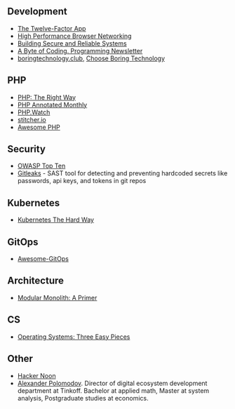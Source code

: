 ## Development
* [The Twelve-Factor App](https://12factor.net/)
* [High Performance Browser Networking](https://hpbn.co/)
* [Building Secure and Reliable Systems](https://google.github.io/building-secure-and-reliable-systems/raw/toc.html)
* [A Byte of Coding. Programming Newsletter](https://abyteofcoding.alexzdanov.com/)
* [boringtechnology.club](https://boringtechnology.club/), [Choose Boring Technology](https://mcfunley.com/choose-boring-technology)

## PHP
* [PHP: The Right Way](https://phptherightway.com/)
* [PHP Annotated Monthly](https://blog.jetbrains.com/phpstorm/tag/php-annotated-monthly/)
* [PHP.Watch](https://php.watch/)
* [stitcher.io](https://stitcher.io/)
* [Awesome PHP](https://github.com/ziadoz/awesome-php)

## Security
* [OWASP Top Ten](https://owasp.org/www-project-top-ten/)
* [Gitleaks](https://github.com/gitleaks/gitleaks) - SAST tool for detecting and preventing hardcoded secrets like passwords, api keys, and tokens in git repos

## Kubernetes
* [Kubernetes The Hard Way](https://github.com/kelseyhightower/kubernetes-the-hard-way)

## GitOps
* [Awesome-GitOps](https://github.com/weaveworks/awesome-gitops)

## Architecture
* [Modular Monolith: A Primer](http://www.kamilgrzybek.com/design/modular-monolith-primer/)

## CS
* [Operating Systems: Three Easy Pieces](https://pages.cs.wisc.edu/~remzi/OSTEP/)

## Other
* [Hacker Noon](https://hackernoon.com/)
* [Alexander Polomodov](https://apolomodov.medium.com/). Director of digital ecosystem development department at Tinkoff. Bachelor at applied math, Master at system analysis, Postgraduate studies at economics.

